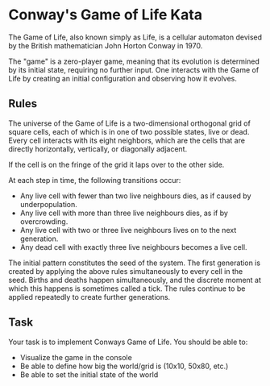 # Conway's Game of Life Kata

The Game of Life, also known simply as Life, is a cellular automaton devised by the British mathematician John Horton Conway in 1970.

The "game" is a zero-player game, meaning that its evolution is determined by its initial state, requiring no further input. One interacts with the Game of Life by creating an initial configuration and observing how it evolves.

## Rules  

The universe of the Game of Life is a two-dimensional orthogonal grid of square cells, each of which is in one of two possible states, live or dead. Every cell interacts with its eight neighbors, which are the cells that are directly horizontally, vertically, or diagonally adjacent. 

If the cell is on the fringe of the grid it laps over to the other side. 

At each step in time, the following transitions occur:

* Any live cell with fewer than two live neighbours dies, as if caused by underpopulation.  
* Any live cell with more than three live neighbours dies, as if by overcrowding.  
* Any live cell with two or three live neighbours lives on to the next generation.  
* Any dead cell with exactly three live neighbours becomes a live cell.  

The initial pattern constitutes the seed of the system. The first generation is created by applying the above rules simultaneously to every cell in the seed. Births and deaths happen simultaneously, and the discrete moment at which this happens is sometimes called a tick. The rules continue to be applied repeatedly to create further generations.   

## Task

Your task is to implement Conways Game of Life. You should be able to:

* Visualize the game in the console
* Be able to define how big the world/grid is (10x10, 50x80, etc.)
* Be able to set the initial state of the world  
